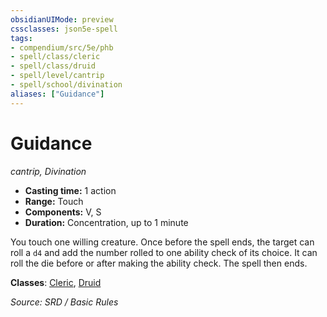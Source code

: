 ```yaml
---
obsidianUIMode: preview
cssclasses: json5e-spell
tags:
- compendium/src/5e/phb
- spell/class/cleric
- spell/class/druid
- spell/level/cantrip
- spell/school/divination
aliases: ["Guidance"]
---
```

# Guidance
*cantrip, Divination*  

- **Casting time:** 1 action
- **Range:** Touch
- **Components:** V, S
- **Duration:** Concentration, up to 1 minute

You touch one willing creature. Once before the spell ends, the target can roll a `d4` and add the number rolled to one ability check of its choice. It can roll the die before or after making the ability check. The spell then ends.

**Classes**: [Cleric](cleric.md), [Druid](DND%20Markdown/compendium/classes/Druid/druid.md)

*Source: SRD / Basic Rules*
